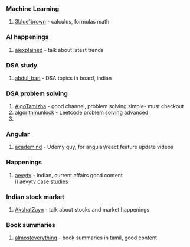 ### Machine Learning
1. [3blue1brown](https://www.youtube.com/3blue1brown) - calculus, formulas math

### AI happenings
1. [aiexplained](https://www.youtube.com/@aiexplained-official/videos) - talk about latest trends  

### DSA study
1. [abdul_bari](https://www.youtube.com/@abdul_bari) - DSA topics in board, indian

### DSA problem solving
1. [AlgoTamizha](https://www.youtube.com/@AlgoTamizha/videos) - good channel, problem solving simple- must checkout
2. [algorithmunlock](https://www.youtube.com/@algorithmunlock9946/videos) - Leetcode problem solving advanced
3. 

### Angular
1. [academind](https://www.youtube.com/@academind/videos) - Udemy guy, for angular/react feature update videos



### Happenings
1. [aevytv](https://www.youtube.com/@aevytv/videos) - Indian, current affairs good content  
     i) [aevytv case studies](https://www.youtube.com/watch?v=1-iZxNFMmQo&list=PLfTKSl52zkuDAOOcv91KvggquoXhji6FR)
   


### Indian stock market
1. [AkshatZayn](https://www.youtube.com/@AkshatZayn) - talk about stocks and market happenings

### Book summaries
1. [almosteverything](https://www.youtube.com/@almosteverything/videos) - book summaries in tamil, good content
